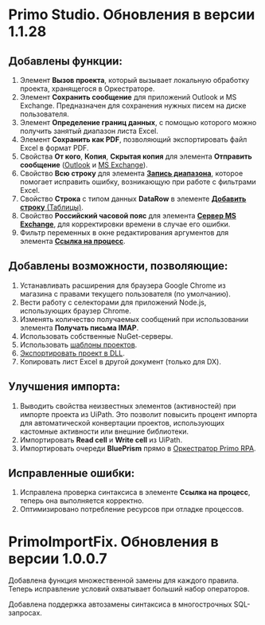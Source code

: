 # Primo Studio. Обновления в версии 1.1.28

## Добавлены функции:

1. Элемент **Вызов проекта**, который вызывает локальную обработку проекта, хранящегося в Оркестраторе.
2. Элемент **Сохранить сообщение** для приложений Outlook и MS Exchange. Предназначен для сохранения нужных писем на диске пользователя.
3. Элемент **Определение границ данных**, с помощью которого можно получить занятый диапазон листа Excel.
4. Элемент **Сохранить как PDF**, позволяющий экспортировать файл Excel в формат PDF.
5. Свойства **От кого**, **Копия**, **Скрытая копия** для элемента **Отправить сообщение** ([Outlook](https://docs.primo-rpa.ru/primo-rpa/g_elements/el_basic/els_outlook/el_outlook_sendmail) и [MS Exchange](https://docs.primo-rpa.ru/primo-rpa/g_elements/el_basic/els_mail/els_exchange/el_send)).
6. Свойство **Всю строку** для элемента [**Запись диапазона**](https://docs.primo-rpa.ru/primo-rpa/g_elements/el_basic/els_excel/el_excel_writerange), которое помогает исправить ошибку, возникающую при работе с фильтрами Excel.
7. Свойство  **Строка** с типом данных **DataRow** в элементе [**Добавить строку** (Таблицы)](https://docs.primo-rpa.ru/primo-rpa/g_elements/el_basic/els_data/els_data_tables/addrow).
8. Свойство **Российский часовой пояс** для элемента [**Сервер MS Exchange**](https://docs.primo-rpa.ru/primo-rpa/g_elements/el_basic/els_mail/els_exchange/el_connect), для корректировки времени в случае его ошибки. 
9. Фильтр переменных в окне редактирования аргументов для элемента [**Ссылка на процесс**](https://docs.primo-rpa.ru/primo-rpa/g_elements/el_basic/els_logic/el_logic_link).

## Добавлены возможности, позволяющие:

1. Устанавливать расширения для браузера Google Chrome из магазина с правами текущего пользователя (по умолчанию).
2. Вести работу с селекторами для приложений Node.js, использующих браузер Chrome.
3. Изменять количество получаемых сообщений при использовании элемента **Получать письма IMAP**.
4. Использовать собственные NuGet-серверы.
5. Использовать [шаблоны проектов](https://docs.primo-rpa.ru/primo-rpa/primo-studio/projects/project_template).
6. [Экспортировать проект в DLL](https://docs.primo-rpa.ru/primo-rpa/primo-studio/projects/create_library).
7. Копировать лист Excel в другой документ (только для DX).

## Улучшения импорта:
1. Выводить свойства неизвестных элементов (активностей) при импорте проекта из UiPath. Это позволит повысить процент импорта для автоматической конвертации проектов, использующих кастомные активности или внешние библиотеки. 
2. Импортировать **Read cell** и **Write cell** из UiPath.
3. Импортировать очереди **BluePrism** прямо в [Оркестратор Primo RPA](https://docs.primo-rpa.ru/primo-rpa/orchestrator/intro).

## Исправленные ошибки:

1. Исправлена проверка синтаксиса в элементе **Ссылка на процесс**, теперь она выполняется корректно.
2. Оптимизировано потребление ресурсов при отладке процессов.

# PrimoImportFix. Обновления в версии 1.0.0.7
Добавлена функция множественной замены для каждого правила. Теперь исправление условий охватывает больший набор операторов.

Добавлена поддержка автозамены синтаксиса в многострочных SQL-запросах.

